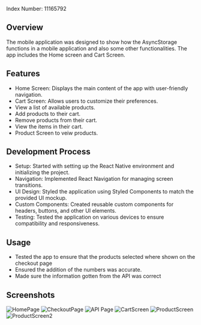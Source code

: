 Index Number: 11165792

## Overview
The mobile application was designed to show how the AsyncStorage functions in a mobile application and also some other functionalities. The app includes the Home screen and Cart Screen.

## Features
* Home Screen: Displays the main content of the app with user-friendly navigation.
* Cart Screen: Allows users to customize their preferences.
* View a list of available products.
* Add products to their cart.
* Remove products from their cart.
* View the items in their cart.
* Product Screen to veiw products.

## Development Process
* Setup: Started with setting up the React Native environment and initializing the project.
* Navigation: Implemented React Navigation for managing screen transitions.
* UI Design: Styled the application using Styled Components to match the provided UI mockup.
* Custom Components: Created reusable custom components for headers, buttons, and other UI elements.
* Testing: Tested the application on various devices to ensure compatibility and responsiveness.

## Usage
* Tested the app to ensure that the products selected where shown on the checkout page
* Ensured the addition of the numbers was accurate.
* Made sure the information gotten from the API was correct

## Screenshots 
![HomePage](assets/HomePage.jpg)
![CheckoutPage](assets/CheckoutPage.jpg)
![API Page](<assets/API Page.jpg>)
![CartScreen](assets/CartScreen.jpg)
![ProductScreen](assets/ProductScreen.jpg)
![ProductScreen2](assets/ProductScreen2.jpg)